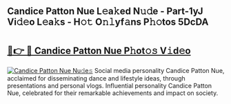 ## Candice Patton Nue L𝚎a𝚔ed N𝚞𝚍e - Part-1yJ Vi𝚍𝚎o L𝚎a𝚔s - H𝚘𝚝 O𝚗𝚕yf𝚊ns P𝚑𝚘tos 5DcDA

# <h2><a href="http://kf0hgnj.oniu.top/?m=Candice+Patton+Nue">🔗👉 🔴 Candice Patton Nue P𝚑ot𝚘𝚜 V𝚒d𝚎o</a></h2>

[![Candice Patton Nue Nu𝚍e𝚜](https://i.imgur.com/0qMVB7G.gif)](http://kf0hgnj.oniu.top/?m=Candice+Patton+Nue)
Social media personality Candice Patton Nue, acclaimed for disseminating dance and lifestyle ideas, through presentations and personal vlogs. Influential personality Candice Patton Nue, celebrated for their remarkable achievements and impact on society.  
